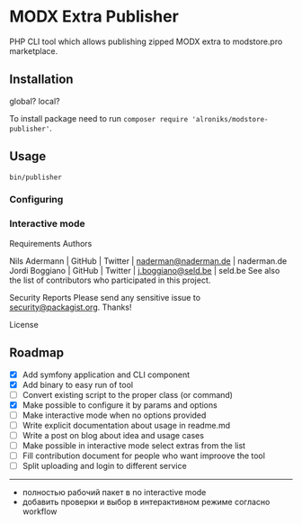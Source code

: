 # MODX Extra Publisher

PHP CLI tool which allows publishing zipped MODX extra to modstore.pro marketplace.

## Installation

global?
local?

To install package need to run `composer require 'alroniks/modstore-publisher'`.

## Usage

`bin/publisher`

### Configuring

### Interactive mode

Requirements
Authors

Nils Adermann | GitHub | Twitter | naderman@naderman.de | naderman.de
Jordi Boggiano | GitHub | Twitter | j.boggiano@seld.be | seld.be
See also the list of contributors who participated in this project.

Security Reports
Please send any sensitive issue to security@packagist.org. Thanks!

License

## Roadmap
- [x] Add symfony application and CLI component
- [x] Add binary to easy run of tool
- [ ] Convert existing script to the proper class (or command)
- [x] Make possible to configure it by params and options
- [ ] Make interactive mode when no options provided
- [ ] Write explicit documentation about usage in readme.md
- [ ] Write a post on blog about idea and usage cases
- [ ] Make possible in interactive mode select extras from the list
- [ ] Fill contribution document for people who want improove the tool
- [ ] Split uploading and login to different service

---

- полностью рабочий пакет в no interactive mode
- добавить проверки и выбор в интерактивном режиме согласно workflow
